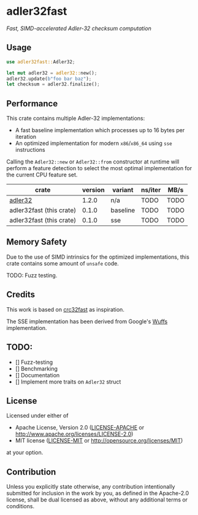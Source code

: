 # adler32fast

_Fast, SIMD-accelerated Adler-32 checksum computation_

## Usage

```rust
use adler32fast::Adler32;

let mut adler32 = adler32::new();
adler32.update(b"foo bar baz");
let checksum = adler32.finalize();
```

## Performance

This crate contains multiple Adler-32 implementations:

- A fast baseline implementation which processes up to 16 bytes per iteration
- An optimized implementation for modern `x86`/`x86_64` using `sse` instructions

Calling the `Adler32::new` or `Adler32::from` constructor at runtime will perform a feature detection to
select the most optimal implementation for the current CPU feature set.

| crate                                       | version | variant   | ns/iter | MB/s |
|---------------------------------------------|---------|-----------|---------|------|
| [adler32](https://crates.io/crates/adler32) | 1.2.0   | n/a       |    TODO | TODO |
| adler32fast (this crate)                    | 0.1.0   | baseline  |    TODO | TODO |
| adler32fast (this crate)                    | 0.1.0   | sse       |    TODO | TODO |

## Memory Safety

Due to the use of SIMD intrinsics for the optimized implementations, this crate contains some amount of `unsafe` code.

TODO: Fuzz testing.

## Credits

This work is based on [crc32fast](https://crates.io/crates/crc32fast) as inspiration.

The SSE implementation has been derived from Google's [Wuffs](https://github.com/google/wuffs/tree/main/std/adler32)
implementation.

## TODO:
- [] Fuzz-testing
- [] Benchmarking
- [] Documentation
- [] Implement more traits on `Adler32` struct

## License

Licensed under either of

 * Apache License, Version 2.0
   ([LICENSE-APACHE](LICENSE-APACHE) or http://www.apache.org/licenses/LICENSE-2.0)
 * MIT license
   ([LICENSE-MIT](LICENSE-MIT) or http://opensource.org/licenses/MIT)

at your option.

## Contribution

Unless you explicitly state otherwise, any contribution intentionally submitted
for inclusion in the work by you, as defined in the Apache-2.0 license, shall be
dual licensed as above, without any additional terms or conditions.
